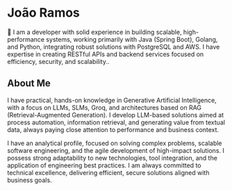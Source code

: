# João Ramos

👋 I am a developer with solid experience in building scalable, high-performance systems, working primarily with Java (Spring Boot), Golang, and Python, integrating robust solutions with PostgreSQL and AWS. I have expertise in creating RESTful APIs and backend services focused on efficiency, security, and scalability..

## About Me

I have practical, hands-on knowledge in Generative Artificial Intelligence, with a focus on LLMs, SLMs, Groq, and architectures based on RAG (Retrieval-Augmented Generation). I develop LLM-based solutions aimed at process automation, information retrieval, and generating value from textual data, always paying close attention to performance and business context.

I have an analytical profile, focused on solving complex problems, scalable software engineering, and the agile development of high-impact solutions. I possess strong adaptability to new technologies, tool integration, and the application of engineering best practices. I am always committed to technical excellence, delivering efficient, secure solutions aligned with business goals.


